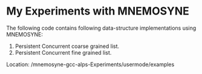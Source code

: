 # My Experiments with MNEMOSYNE

The following code contains following data-structure implementations using MNEMOSYNE:
1. Persistent Concurrent coarse grained list.
2. Persistent Concurrent fine grained list.

Location:
	/mnemosyne-gcc-alps-Experiments/usermode/examples 


